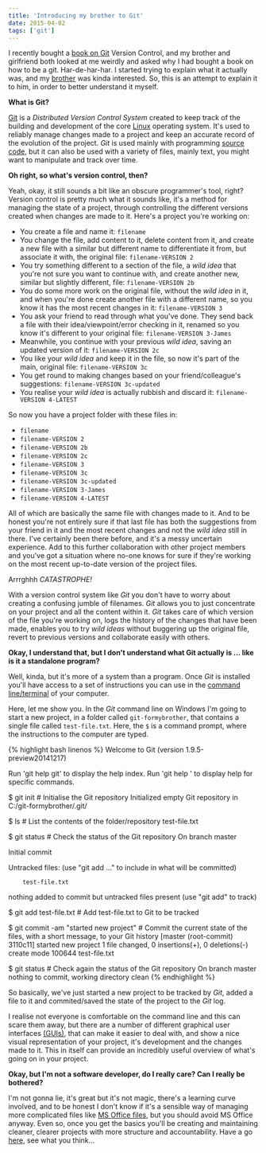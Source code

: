 ```yaml
---
title: 'Introducing my brother to Git'
date: 2015-04-02
tags: ['git']
---
```


I recently bought a [book on Git][bookongit] Version Control, and my brother and girlfriend both looked at me weirdly and asked why I had bought a book on how to be a git. Har-de-har-har. I started trying to explain what it actually was, and my [brother][brother] was kinda interested. So, this is an attempt to explain it to him, in order to better understand it myself.

**What is Git?**

[Git][1] is a _Distributed Version Control System_ created to keep track of the building and development of the core [Linux][2] operating system. It's used to reliably manage changes made to a project and keep an accurate record of the evolution of the project. _Git_ is used mainly with programming [source code][sourcecode], but it can also be used with a variety of files, mainly text, you might want to manipulate and track over time.

**Oh right, so what's version control, then?**

Yeah, okay, it still sounds a bit like an obscure programmer's tool, right? Version control is pretty much what it sounds like, it's a method for managing the state of a project, through controlling the different versions created when changes are made to it. Here's a project you're working on:

- You create a file and name it: `filename`
- You change the file, add content to it, delete content from it, and create a new file with a similar but different name to differentiate it from, but associate it with, the original file: `filename-VERSION 2`
- You try something different to a section of the file, a _wild idea_ that you're not sure you want to continue with, and create another new, similar but slightly different, file: `filename-VERSION 2b`
- You do some more work on the original file, without the _wild idea_ in it, and when you're done create another file with a different name, so you know it has the most recent changes in it: `filename-VERSION 3`
- You ask your friend to read through what you've done. They send back a file with their idea/viewpoint/error checking in it, renamed so you know it's different to your original file: `filename-VERSION 3-James`
- Meanwhile, you continue with your previous _wild idea_, saving an updated version of it: `filename-VERSION 2c`
- You like your _wild idea_ and keep it in the file, so now it's part of the main, original file: `filename-VERSION 3c`
- You get round to making changes based on your friend/colleague's suggestions: `filename-VERSION 3c-updated`
- You realise your _wild idea_ is actually rubbish and discard it: `filename-VERSION 4-LATEST`

So now you have a project folder with these files in:

- `filename`
- `filename-VERSION 2`
- `filename-VERSION 2b`
- `filename-VERSION 2c`
- `filename-VERSION 3`
- `filename-VERSION 3c`
- `filename-VERSION 3c-updated`
- `filename-VERSION 3-James`
- `filename-VERSION 4-LATEST`

All of which are basically the same file with changes made to it. And to be honest you're not entirely sure if that last file has both the suggestions from your friend in it and the most recent changes and not the _wild idea_ still in there. I've certainly been there before, and it's a messy uncertain experience. Add to this further collaboration with other project members and you've got a situation where no-one knows for sure if they're working on the most recent up-to-date version of the project files.

Arrrghhh _CATASTROPHE!_

With a version control system like _Git_ you don't have to worry about creating a confusing jumble of filenames. _Git_ allows you to just concentrate on your project and all the content within it. _Git_ takes care of which version of the file you're working on, logs the history of the changes that have been made, enables you to try _wild ideas_ without buggering up the original file, revert to previous versions and collaborate easily with others.

**Okay, I understand that, but I don't understand what Git actually is ... like is it a standalone program?**

Well, kinda, but it's more of a system than a program. Once _Git_ is installed you'll have access to a set of instructions you can use in the [command line/terminal][commandline] of your computer.

Here, let me show you. In the _Git_ command line on Windows I'm going to start a new project, in a folder called `git-formybrother`, that contains a single file called `test-file.txt`. Here, the `$` is a command prompt, where the instructions to the computer are typed.

{% highlight bash linenos %}
Welcome to Git (version 1.9.5-preview20141217)

Run 'git help git' to display the help index.
Run 'git help <command>' to display help for specific commands.

\$ git init # Initialise the Git repository
Initialized empty Git repository in C:/git-formybrother/.git/

\$ ls # List the contents of the folder/repository
test-file.txt

\$ git status # Check the status of the Git repository
On branch master

Initial commit

Untracked files:
(use "git add <file>..." to include in what will be committed)

        test-file.txt

nothing added to commit but untracked files present (use "git add" to track)

\$ git add test-file.txt # Add test-file.txt to Git to be tracked

\$ git commit -am "started new project" # Commit the current state of the files, with a short message, to your Git history
[master (root-commit) 3110c11] started new project
1 file changed, 0 insertions(+), 0 deletions(-)
create mode 100644 test-file.txt

\$ git status # Check again the status of the Git repository
On branch master
nothing to commit, working directory clean
{% endhighlight %}

So basically, we've just started a new project to be tracked by _Git_, added a file to it and commited/saved the state of the project to the _Git_ log.

I realise not everyone is comfortable on the command line and this can scare them away, but there are a number of different graphical user interfaces [(GUIs)][gitgui], that can make it easier to deal with, and show a nice visual representation of your project, it's development and the changes made to it. This in itself can provide an incredibly useful overview of what's going on in your project.

**Okay, but I'm not a software developer, do I really care? Can I really be bothered?**

I'm not gonna lie, it's great but it's not magic, there's a learning curve involved, and to be honest I don't know if it's a sensible way of managing more complicated files like [MS Office files][gitms], but you should avoid MS Office anyway. Even so, once you get the basics you'll be creating and maintaining cleaner, clearer projects with more structure and accountability. Have a go [here][3], see what you think...

[1]: https://git-scm.herokuapp.com/
[2]: http://www.linux.com/
[3]: https://try.github.io/levels/1/challenges/1
[brother]: https://richardphoenix.com/
[sourcecode]: http://www.linfo.org/source_code.html
[commandline]: https://en.wikipedia.org/wiki/Command-line_interface
[gitgui]: https://www.git-scm.com/downloads/guis
[gitms]: http://blog.martinfenner.org/2014/08/25/using-microsoft-word-with-git/
[bookongit]: http://goo.gl/VFZV5v
